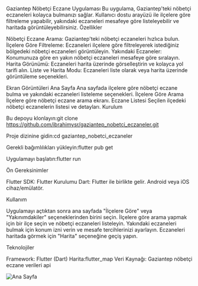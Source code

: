 Gaziantep Nöbetçi Eczane Uygulaması
Bu uygulama, Gaziantep'teki nöbetçi eczaneleri kolayca bulmanızı sağlar. Kullanıcı dostu arayüzü ile ilçelere göre filtreleme yapabilir, yakındaki eczaneleri mesafeye göre listeleyebilir ve haritada görüntüleyebilirsiniz.
Özellikler

Nöbetçi Eczane Arama: Gaziantep'teki nöbetçi eczaneleri hızlıca bulun.
İlçelere Göre Filtreleme: Eczaneleri ilçelere göre filtreleyerek istediğiniz bölgedeki nöbetçi eczaneleri görüntüleyin.
Yakındaki Eczaneler: Konumunuza göre en yakın nöbetçi eczaneleri mesafeye göre sıralayın.
Harita Görünümü: Eczaneleri harita üzerinde görselleştirin ve kolayca yol tarifi alın.
Liste ve Harita Modu: Eczaneleri liste olarak veya harita üzerinde görüntüleme seçenekleri.

Ekran Görüntüleri
Ana Sayfa
Ana sayfada ilçelere göre nöbetçi eczane bulma ve yakındaki eczaneleri listeleme seçenekleri.
İlçelere Göre Arama
İlçelere göre nöbetçi eczane arama ekranı.
Eczane Listesi
Seçilen ilçedeki nöbetçi eczanelerin listesi ve detayları.
Kurulum

Bu depoyu klonlayın:git clone https://github.com/ibrahimysr/gaziantep_nobetci_eczaneler.git


Proje dizinine gidin:cd gaziantep_nobetci_eczaneler


Gerekli bağımlılıkları yükleyin:flutter pub get


Uygulamayı başlatın:flutter run 





Ön Gereksinimler

Flutter SDK: Flutter Kurulumu
Dart: Flutter ile birlikte gelir.
Android veya iOS cihaz/emülatör.

Kullanım

Uygulamayı açtıktan sonra ana sayfada "İlçelere Göre" veya "Yakınımdakiler" seçeneklerinden birini seçin.
İlçelere göre arama yapmak için bir ilçe seçin ve nöbetçi eczaneleri listeleyin.
Yakındaki eczaneleri bulmak için konum izni verin ve mesafe tercihlerinizi ayarlayın.
Eczaneleri haritada görmek için "Harita" seçeneğine geçiş yapın.

Teknolojiler

Framework: Flutter (Dart)
Harita:flutter_map 
Veri Kaynağı: Gaziantep nöbetçi eczane verileri api


![Ana Sayfa](https://imgur.com/a/ASu0N3g)
